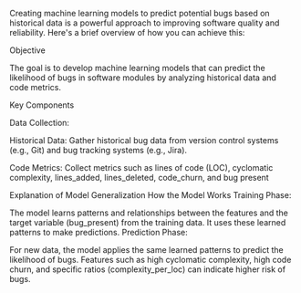 Creating machine learning models to predict potential bugs based on historical data is a powerful approach to improving software quality and reliability. Here's a brief overview of how you can achieve this: 

Objective 

The goal is to develop machine learning models that can predict the likelihood of bugs in software modules by analyzing historical data and code metrics. 

Key Components 

Data Collection: 

Historical Data: Gather historical bug data from version control systems (e.g., Git) and bug tracking systems (e.g., Jira). 

Code Metrics: Collect metrics such as lines of code (LOC), cyclomatic complexity, lines_added, lines_deleted, code_churn, and bug present 

 
Explanation of Model Generalization
How the Model Works
Training Phase:

The model learns patterns and relationships between the features and the target variable (bug_present) from the training data.
It uses these learned patterns to make predictions.
Prediction Phase:

For new data, the model applies the same learned patterns to predict the likelihood of bugs.
Features such as high cyclomatic complexity, high code churn, and specific ratios (complexity_per_loc) can indicate higher risk of bugs.
